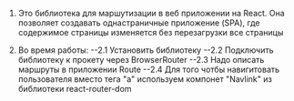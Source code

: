 <!-- Маршутизация react router dom --> 

1. Это библиотека для маршутизации в веб приложении на React. Она позволяет создавать однастраничные приложение (SPA), где содержимое страницы изменяется без перезагрузки все страницы

2. Во время работы:
 --2.1 Установить библиотеку
 --2.2 Подключить библиотеку к прокету через BrowserRouter
 --2.3 Надо описать маршруты в приложении Route
 --2.4 Для того чотбы навигитовать пользователя вместо тега "a" используем компонет "Navlink" из библиотеки react-router-dom

